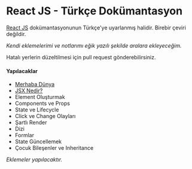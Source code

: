 <h1>React JS - Türkçe Dokümantasyon</h1>

<a href="https://reactjs.org/">React JS</a> dokümantasyonunun Türkçe'ye uyarlanmış halidir. Birebir çeviri değildir.

<i>Kendi eklemelerimi ve notlarımı eğik yazılı şekilde aralara ekleyeceğim.</i>

Hatalı yerlerin düzeltilmesi için pull request gönderebilirsiniz.

<h4>Yapılacaklar</h4>

- <a href="https://github.com/omergulcicek/reactjs/blob/master/merhaba-dunya.md">Merhaba Dünya</a>
- <a href="https://github.com/omergulcicek/reactjs/blob/master/jsx-nedir.md">JSX Nedir?</a>
- Element Oluşturmak
- Components ve Props
- State ve Lifecycle
- Click ve Change Olayları
- Şartlı Render
- Dizi
- Formlar
- State Güncellemek
- Çocuk Bileşenler ve Inheritance

<i>Eklemeler yapılacaktır.</i>
